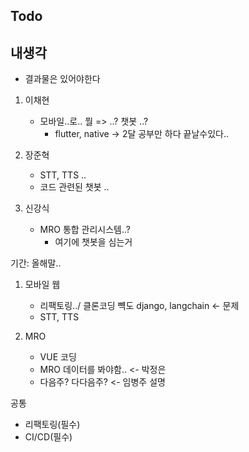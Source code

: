 ## Todo



## 내생각

- 결과물은 있어야한다



1. 이채현
   - 모바일..로.. 뭘 => ..? 챗봇 ..?
     - flutter, native -> 2달 공부만 하다 끝날수있다..

2. 장준혁
   - STT, TTS ..
   - 코드 관련된 챗봇 ..

3. 신강식
   - MRO 통합 관리시스템..?
     - 여기에 챗봇을 심는거



기간: 올해말..

1. 모바일 웹
   - 리팩토링../ 클론코딩 뺵도 django, langchain <- 문제
   - STT, TTS

2. MRO
   - VUE 코딩
   - MRO 데이터를 봐야함.. <- 박정은
   - 다음주? 다다음주? <- 임병주 설명

공통

- 리팩토링(필수)
- CI/CD(필수)





